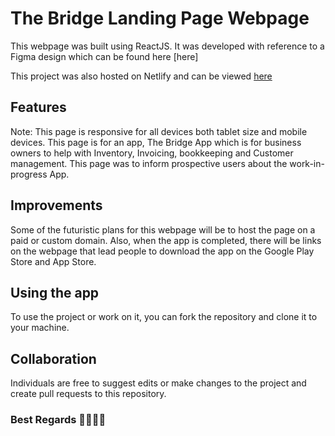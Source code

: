 # The Bridge Landing Page Webpage

This webpage was built using ReactJS.
It was developed with reference to a Figma design which can be found here [here]

This project was also hosted on Netlify and can be viewed [here](https://bridge-test.netlify.app/)

## Features
Note: This page is responsive for all devices both tablet size and mobile devices. 
This page is for an app, The Bridge App which is for business owners to help with Inventory, Invoicing, bookkeeping and Customer management. This page was to inform prospective users about the work-in-progress App.

## Improvements
Some of the futuristic plans for this webpage will be to host the page on a paid or custom domain. Also, when the app is completed, there will be links on the webpage that lead people to download the app on the Google Play Store and App Store.  

## Using the app
To use the project or work on it, you can fork the repository and clone it to your machine.

## Collaboration
Individuals are free to suggest edits or make changes to the project and create pull requests to this repository. 

### Best Regards 👍🏽👍🏽
